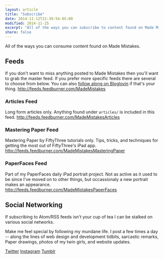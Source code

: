 ```yaml
---
layout: article
title: "Subscribe"
date: 2014-11-12T22:39:54-05:00
modified: 2014-11-25
excerpt: "All of the ways you can subscribe to content found on Made Mistakes."
share: false
---
```


All of the ways you can consume content found on Made Mistakes.

## <i class="fa fa-rss"></i> Feeds

If you don't want to miss anything posted to Made Mistakes then you'll want to grab the master feed. If you prefer more specific feeds there are several to choose from below. You can also [follow along on Bloglovin](https://www.bloglovin.com/blog/3627581) if that's your thing.
<http://feeds.feedburner.com/MadeMistakes>

### Articles Feed

Long form articles only. Anything found under `articles/` is included in this feed.
<http://feeds.feedburner.com/MadeMistakesArticles>

### Mastering Paper Feed

Mastering Paper by FiftyThree tutorials only. Tips, tricks, and techniques for getting the most out of FiftyThree's iPad app.
<http://feeds.feedburner.com/MadeMistakesMasteringPaper>

### PaperFaces Feed

Part of my PaperFaces daily iPad portrait project. Not as active as it used to be since I've moved on to other things, but occassionaly a new portrait makes an appearance.
<http://feeds.feedburner.com/MadeMistakesPaperFaces>

## Social Networking

If subscribing to Atom/RSS feeds isn't your cup of tea I can be stalked on various social networks. 

Make me feel special by following my mundane life. I post a few times a day -- along the lines of web design and development tidbits, sarcastic remarks, Paper drawings, photos of my twin girls, and website updates.

<div class="inline">
  <a href="http://twitter.com/mmistakes" onclick="ga('send', 'event', 'link', 'click', 'Twitter follow');" class="btn twitter"><i class="fa fa-twitter"></i> Twitter</a>
  <a href="http://instagram.com/mmistakes" onclick="ga('send', 'event', 'link', 'click', 'Instagram follow');" class="btn instagram"><i class="fa fa-instagram"></i> Instagram</a>
  <a href="http://mademistakes.tumblr.com" onclick="ga('send', 'event', 'link', 'click', 'Tumblr follow');" class="btn tumblr"><i class="fa fa-tumblr"></i> Tumblr</a>
</div>